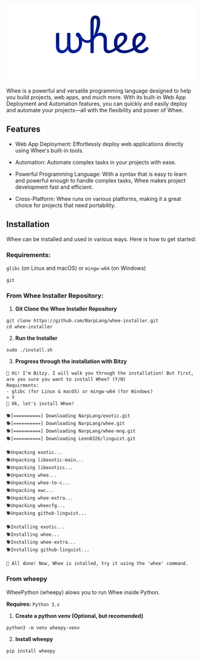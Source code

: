 ![Whee Logo](https://raw.githubusercontent.com/NarpLang/whee/main/public/images/logo.png)

Whee is a powerful and versatile programming language designed to help you build projects, web apps, and much more. With its built-in Web App Deployment and Automation features, you can quickly and easily deploy and automate your projects—all with the flexibility and power of Whee.
## Features
- Web App Deployment: Effortlessly deploy web applications directly using Whee's built-in tools.

- Automation: Automate complex tasks in your projects with ease.

- Powerful Programming Language: With a syntax that is easy to learn and powerful enough to handle complex tasks, Whee makes project development fast and efficient.

- Cross-Platform: Whee runs on various platforms, making it a great choice for projects that need portability.
## Installation

Whee can be installed and used in various ways. Here is how to get started:

### Requirements:

```glibc``` (on Linux and macOS) or ```mingw-w64``` (on Windows)
    
```git```

### From Whee Installer Repository:
1. **Git Clone the Whee Installer Repository**
```
git clone https://github.com/NarpLang/whee-installer.git
cd whee-installer
```
2. **Run the Installer**
```
sudo ./install.sh
```
3. **Progress through the installation with Bitzy**
```
🐶 Hi! I'm Bitzy. I will walk you through the installation! But first, are you sure you want to install Whee? (Y/N)
Requirments:
- glibc (for Linux & macOS) or mingw-w64 (for Windows)
> Y
🐶 Ok, let's install Whee!

🐕[==========] Downloading NarpLang/exotic.git
🐕[==========] Downloading NarpLang/whee.git
🐕[==========] Downloading NarpLang/whee-mng.git
🐕[==========] Downloading Leon8326/linguist.git

🐕Unpacking exotic...
🐕Unpacking libexotic-main...
🐕Unpacking libexoticc...
🐕Unpacking whee...
🐕Unpacking whee-to-c...
🐕Unpacking ewc...
🐕Unpacking whee-extra...
🐕Unpacking wheecfg...
🐕Unpacking github-linguist...

🐕Installing exotic...
🐕Installing whee...
🐕Installing whee-extra...
🐕Installing github-linguist...

🐶 All done! Now, Whee is intalled, try it using the 'whee' command.
```
### From wheepy
WheePython (wheepy) alows you to run Whee inside Python.

**Requires:**
```Python 3.x```
1. **Create a python venv (Optional, but recomended)**
```
python3 -m venv wheepy-venv
```
2. **Install wheepy**
```
pip install wheepy
```
